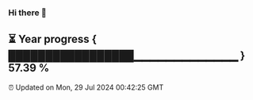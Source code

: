 ### Hi there 👋
⏳ Year progress { █████████████████▁▁▁▁▁▁▁▁▁▁▁▁▁ } 57.39 %
---
⏰ Updated on Mon, 29 Jul 2024 00:42:25 GMT

